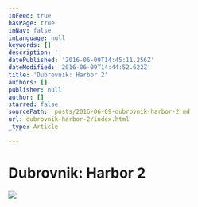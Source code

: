 ```yaml
---
inFeed: true
hasPage: true
inNav: false
inLanguage: null
keywords: []
description: ''
datePublished: '2016-06-09T14:45:11.256Z'
dateModified: '2016-06-09T14:44:52.622Z'
title: 'Dubrovnik: Harbor 2'
authors: []
publisher: null
author: []
starred: false
sourcePath: _posts/2016-06-09-dubrovnik-harbor-2.md
url: dubrovnik-harbor-2/index.html
_type: Article

---
```

# Dubrovnik: Harbor 2
![](https://the-grid-user-content.s3-us-west-2.amazonaws.com/537ec7c8-e2f3-47c5-b119-707bb65b1ccb.jpg)